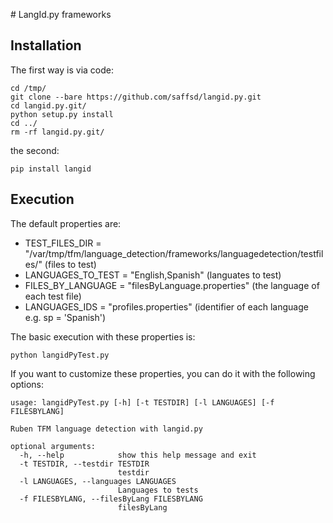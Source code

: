 # LangId.py frameworks

## Installation

The first way is via code:

```
cd /tmp/
git clone --bare https://github.com/saffsd/langid.py.git
cd langid.py.git/
python setup.py install
cd ../
rm -rf langid.py.git/
```

the second:

```Shell
pip install langid
```

## Execution

The default properties are:

* TEST_FILES_DIR = "/var/tmp/tfm/language_detection/frameworks/languagedetection/testfiles/" (files to test)
* LANGUAGES_TO_TEST = "English,Spanish" (languates to test)
* FILES_BY_LANGUAGE = "filesByLanguage.properties" (the language of each test file)
* LANGUAGES_IDS     = "profiles.properties" (identifier of each language e.g. sp = 'Spanish')


The basic execution with these properties is:

```Shell
python langidPyTest.py
```

If you want to customize these properties, you can do it with the following options:

```Shell
usage: langidPyTest.py [-h] [-t TESTDIR] [-l LANGUAGES] [-f FILESBYLANG]

Ruben TFM language detection with langid.py

optional arguments:
  -h, --help            show this help message and exit
  -t TESTDIR, --testdir TESTDIR
                        testdir
  -l LANGUAGES, --languages LANGUAGES
                        Languages to tests
  -f FILESBYLANG, --filesByLang FILESBYLANG
                        filesByLang
```